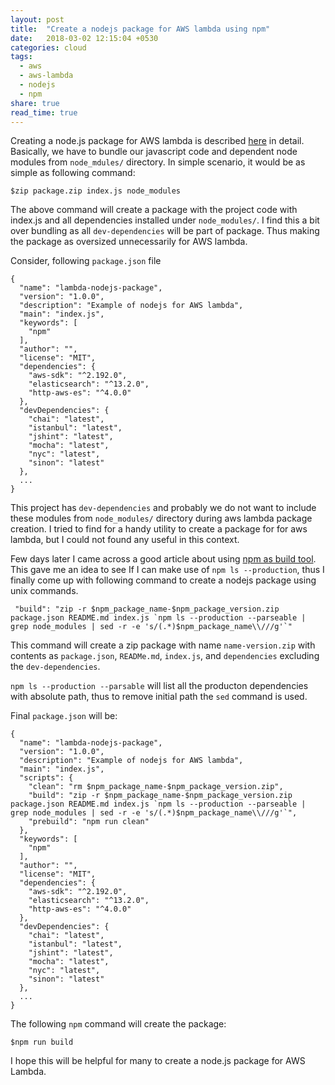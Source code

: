 ```yaml
---
layout: post
title:  "Create a nodejs package for AWS lambda using npm"
date:   2018-03-02 12:15:04 +0530
categories: cloud
tags:
  - aws
  - aws-lambda
  - nodejs
  - npm
share: true
read_time: true
---
```


Creating a node.js package for AWS lambda is described [here](https://docs.aws.amazon.com/lambda/latest/dg/nodejs-create-deployment-pkg.html) in detail. Basically, we have to bundle our javascript code and dependent node modules from `node_mdules/` directory. In simple scenario, it would be as simple as following command:

```
$zip package.zip index.js node_modules 
```

The above command will create a package with the project code with index.js and all dependencies installed under `node_modules/`. I find this a bit over bundling as all `dev-dependencies` will be part of package. Thus making the package as oversized unnecessarily for AWS lambda. 

Consider, following `package.json` file

```
{
  "name": "lambda-nodejs-package",
  "version": "1.0.0",
  "description": "Example of nodejs for AWS lambda",
  "main": "index.js",
  "keywords": [
    "npm"
  ],
  "author": "",
  "license": "MIT",
  "dependencies": {
    "aws-sdk": "^2.192.0",
    "elasticsearch": "^13.2.0",
    "http-aws-es": "^4.0.0"
  },
  "devDependencies": {
    "chai": "latest",
    "istanbul": "latest",
    "jshint": "latest",
    "mocha": "latest",
    "nyc": "latest",
    "sinon": "latest"
  },
  ...
}
```

This project has `dev-dependencies` and probably we do not want to include these modules from `node_modules/` directory during aws lambda package creation. I tried to find for a handy utility to create a package for for aws lambda, but I could not found any useful in this context.

Few days later I came across a good article about using [npm as build tool](https://www.keithcirkel.co.uk/how-to-use-npm-as-a-build-tool/). This gave me an idea to see If I can make use of `npm ls --production`, thus I finally come up with following command to create a nodejs package using unix commands.

```
 "build": "zip -r $npm_package_name-$npm_package_version.zip package.json README.md index.js `npm ls --production --parseable | grep node_modules | sed -r -e 's/(.*)$npm_package_name\\///g'`"
```

This command will create a zip package with name `name-version.zip` with contents as `package.json`, `READMe.md`, `index.js`, and `dependencies` excluding the `dev-dependencies`.

`npm ls --production --parsable` will list all the producton dependencies with absolute path, thus to remove initial path the `sed` command is used.

Final `package.json` will be:

```
{
  "name": "lambda-nodejs-package",
  "version": "1.0.0",
  "description": "Example of nodejs for AWS lambda",
  "main": "index.js",
  "scripts": {
    "clean": "rm $npm_package_name-$npm_package_version.zip",
    "build": "zip -r $npm_package_name-$npm_package_version.zip package.json README.md index.js `npm ls --production --parseable | grep node_modules | sed -r -e 's/(.*)$npm_package_name\\///g'`",
    "prebuild": "npm run clean"
  },
  "keywords": [
    "npm"
  ],
  "author": "",
  "license": "MIT",
  "dependencies": {
    "aws-sdk": "^2.192.0",
    "elasticsearch": "^13.2.0",
    "http-aws-es": "^4.0.0"
  },
  "devDependencies": {
    "chai": "latest",
    "istanbul": "latest",
    "jshint": "latest",
    "mocha": "latest",
    "nyc": "latest",
    "sinon": "latest"
  },
  ...
}
```

The following `npm` command will create the package:

```
$npm run build
```

I hope this will be helpful for many to create a node.js package for AWS Lambda.

